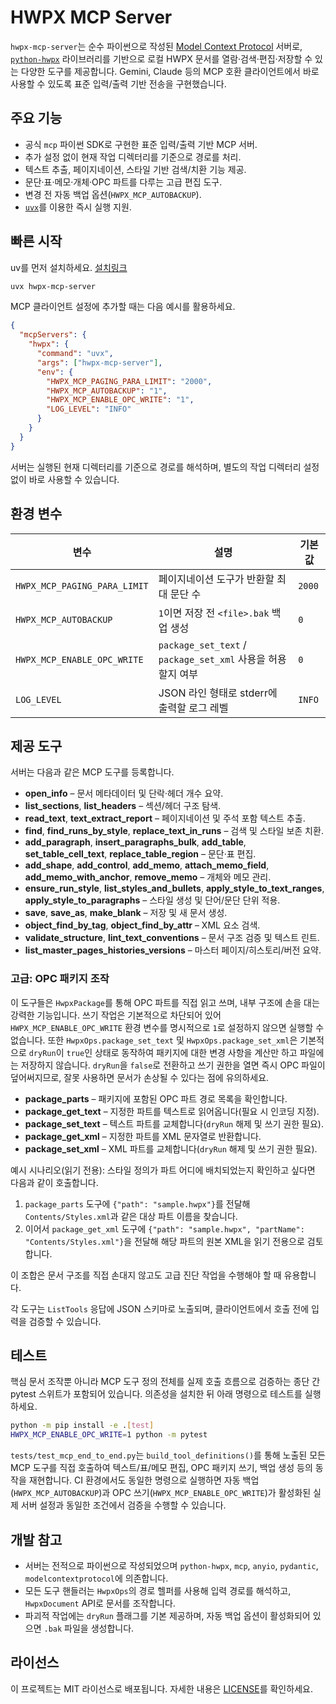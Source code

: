 # HWPX MCP Server

`hwpx-mcp-server`는 순수 파이썬으로 작성된 [Model Context Protocol](https://github.com/modelcontextprotocol/specification) 서버로,
[`python-hwpx`](https://github.com/airmang/python-hwpx) 라이브러리를 기반으로 로컬 HWPX 문서를 열람·검색·편집·저장할 수
있는 다양한 도구를 제공합니다. Gemini, Claude 등의 MCP 호환 클라이언트에서 바로 사용할 수 있도록 표준 입력/출력 기반
전송을 구현했습니다.

## 주요 기능

- 공식 `mcp` 파이썬 SDK로 구현한 표준 입력/출력 기반 MCP 서버.
- 추가 설정 없이 현재 작업 디렉터리를 기준으로 경로를 처리.
- 텍스트 추출, 페이지네이션, 스타일 기반 검색/치환 기능 제공.
- 문단·표·메모·개체·OPC 파트를 다루는 고급 편집 도구.
- 변경 전 자동 백업 옵션(`HWPX_MCP_AUTOBACKUP`).
- [`uvx`](https://github.com/astral-sh/uv)를 이용한 즉시 실행 지원.

## 빠른 시작

uv를 먼저 설치하세요.
[설치링크](https://docs.astral.sh/uv/getting-started/installation/)

```bash
uvx hwpx-mcp-server
```

MCP 클라이언트 설정에 추가할 때는 다음 예시를 활용하세요.

```json
{
  "mcpServers": {
    "hwpx": {
      "command": "uvx",
      "args": ["hwpx-mcp-server"],
      "env": {
        "HWPX_MCP_PAGING_PARA_LIMIT": "2000",
        "HWPX_MCP_AUTOBACKUP": "1",
        "HWPX_MCP_ENABLE_OPC_WRITE": "1",
        "LOG_LEVEL": "INFO"
      }
    }
  }
}
```

서버는 실행된 현재 디렉터리를 기준으로 경로를 해석하며, 별도의 작업 디렉터리 설정 없이 바로 사용할 수 있습니다.

## 환경 변수

| 변수 | 설명 | 기본값 |
| --- | --- | --- |
| `HWPX_MCP_PAGING_PARA_LIMIT` | 페이지네이션 도구가 반환할 최대 문단 수 | `2000` |
| `HWPX_MCP_AUTOBACKUP` | `1`이면 저장 전 `<file>.bak` 백업 생성 | `0` |
| `HWPX_MCP_ENABLE_OPC_WRITE` | `package_set_text` / `package_set_xml` 사용을 허용할지 여부 | `0` |
| `LOG_LEVEL` | JSON 라인 형태로 stderr에 출력할 로그 레벨 | `INFO` |

## 제공 도구

서버는 다음과 같은 MCP 도구를 등록합니다.

- **open_info** – 문서 메타데이터 및 단락·헤더 개수 요약.
- **list_sections**, **list_headers** – 섹션/헤더 구조 탐색.
- **read_text**, **text_extract_report** – 페이지네이션 및 주석 포함 텍스트 추출.
- **find**, **find_runs_by_style**, **replace_text_in_runs** – 검색 및 스타일 보존 치환.
- **add_paragraph**, **insert_paragraphs_bulk**, **add_table**, **set_table_cell_text**, **replace_table_region** – 문단·표 편집.
- **add_shape**, **add_control**, **add_memo**, **attach_memo_field**, **add_memo_with_anchor**, **remove_memo** – 개체와 메모 관리.
- **ensure_run_style**, **list_styles_and_bullets**, **apply_style_to_text_ranges**, **apply_style_to_paragraphs** – 스타일 생성 및 단어/문단 단위 적용.
- **save**, **save_as**, **make_blank** – 저장 및 새 문서 생성.
- **object_find_by_tag**, **object_find_by_attr** – XML 요소 검색.
- **validate_structure**, **lint_text_conventions** – 문서 구조 검증 및 텍스트 린트.
- **list_master_pages_histories_versions** – 마스터 페이지/히스토리/버전 요약.

### 고급: OPC 패키지 조작

이 도구들은 `HwpxPackage`를 통해 OPC 파트를 직접 읽고 쓰며, 내부 구조에 손을 대는 강력한 기능입니다. 쓰기 작업은 기본적으로 차단되어 있어 `HWPX_MCP_ENABLE_OPC_WRITE` 환경 변수를 명시적으로 `1`로 설정하지 않으면 실행할 수 없습니다. 또한 `HwpxOps.package_set_text` 및 `HwpxOps.package_set_xml`은 기본적으로 `dryRun`이 `true`인 상태로 동작하여 패키지에 대한 변경 사항을 계산만 하고 파일에는 저장하지 않습니다. `dryRun`을 `false`로 전환하고 쓰기 권한을 열면 즉시 OPC 파일이 덮어써지므로, 잘못 사용하면 문서가 손상될 수 있다는 점에 유의하세요.

- **package_parts** – 패키지에 포함된 OPC 파트 경로 목록을 확인합니다.
- **package_get_text** – 지정한 파트를 텍스트로 읽어옵니다(필요 시 인코딩 지정).
- **package_set_text** – 텍스트 파트를 교체합니다(`dryRun` 해제 및 쓰기 권한 필요).
- **package_get_xml** – 지정한 파트를 XML 문자열로 반환합니다.
- **package_set_xml** – XML 파트를 교체합니다(`dryRun` 해제 및 쓰기 권한 필요).

예시 시나리오(읽기 전용): 스타일 정의가 파트 어디에 배치되었는지 확인하고 싶다면 다음과 같이 호출합니다.

1. `package_parts` 도구에 `{"path": "sample.hwpx"}`를 전달해 `Contents/Styles.xml`과 같은 대상 파트 이름을 찾습니다.
2. 이어서 `package_get_xml` 도구에 `{"path": "sample.hwpx", "partName": "Contents/Styles.xml"}`을 전달해 해당 파트의 원본 XML을 읽기 전용으로 검토합니다.

이 조합은 문서 구조를 직접 손대지 않고도 고급 진단 작업을 수행해야 할 때 유용합니다.

각 도구는 `ListTools` 응답에 JSON 스키마로 노출되며, 클라이언트에서 호출 전에 입력을 검증할 수 있습니다.

## 테스트

핵심 문서 조작뿐 아니라 MCP 도구 정의 전체를 실제 호출 흐름으로 검증하는 종단 간 pytest 스위트가 포함되어 있습니다.
의존성을 설치한 뒤 아래 명령으로 테스트를 실행하세요.

```bash
python -m pip install -e .[test]
HWPX_MCP_ENABLE_OPC_WRITE=1 python -m pytest
```

`tests/test_mcp_end_to_end.py`는 `build_tool_definitions()`를 통해 노출된 모든 MCP 도구를 직접 호출하여
텍스트/표/메모 편집, OPC 패키지 쓰기, 백업 생성 등의 동작을 재현합니다. CI 환경에서도 동일한 명령으로 실행하면
자동 백업(`HWPX_MCP_AUTOBACKUP`)과 OPC 쓰기(`HWPX_MCP_ENABLE_OPC_WRITE`)가 활성화된 실제 서버 설정과 동일한 조건에서
검증을 수행할 수 있습니다.

## 개발 참고

- 서버는 전적으로 파이썬으로 작성되었으며 `python-hwpx`, `mcp`, `anyio`, `pydantic`, `modelcontextprotocol`에 의존합니다.
- 모든 도구 핸들러는 `HwpxOps`의 경로 헬퍼를 사용해 입력 경로를 해석하고, `HwpxDocument` API로 문서를 조작합니다.
- 파괴적 작업에는 `dryRun` 플래그를 기본 제공하며, 자동 백업 옵션이 활성화되어 있으면 `.bak` 파일을 생성합니다.

## 라이선스

이 프로젝트는 MIT 라이선스로 배포됩니다. 자세한 내용은 [LICENSE](LICENSE)를 확인하세요.
